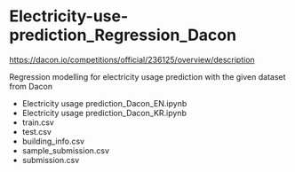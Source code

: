 # Electricity-use-prediction_Regression_Dacon
https://dacon.io/competitions/official/236125/overview/description

Regression modelling for electricity usage prediction with the given dataset from Dacon

- Electricity usage prediction_Dacon_EN.ipynb
- Electricity usage prediction_Dacon_KR.ipynb
- train.csv
- test.csv
- building_info.csv
- sample_submission.csv
- submission.csv
